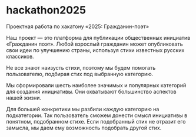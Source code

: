 # hackathon2025
Проектная работа по хакатону «2025: Гражданин-поэт»

Наш проект — это платформа для публикации общественных инициатив «Гражданин поэт». Любой взрослый гражданин может опубликовать свои идеи по улучшению страны, используя стихи известных русских классиков.

Не все знают наизусть стихи, поэтому мы будем помогать пользователю, подбирая стих под выбранную категорию.

Мы сформировали шесть наиболее значимых и популярных категорий для создания инициативы. Они охватывают большинство аспектов нашей жизни.

Для большей конкретики мы разбили каждую категорию на подкатегории. Так пользователь сможем донести смысл инициативы в понятном, подобранном стихе. Если подобранный стих не отразит его замысла, мы даем ему возможность подобрать другой стих.